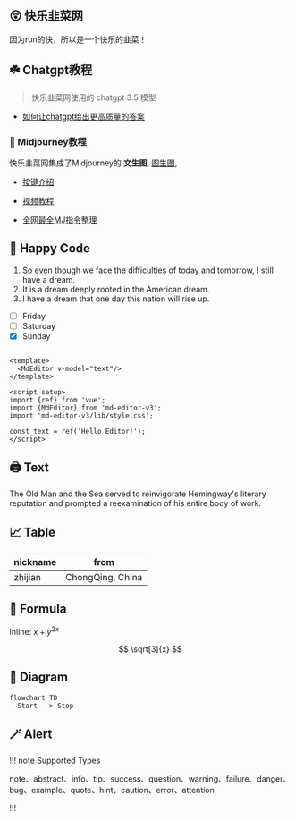 ## 😲 快乐韭菜网

因为run的快，所以是一个快乐的韭菜！


## ☘️ Chatgpt教程

> 快乐韭菜网使用的 chatgpt 3.5 模型

- [如何让chatgpt给出更高质量的答案](https://zhuanlan.zhihu.com/p/667126116)

### 🤖 Midjourney教程

快乐韭菜网集成了Midjourney的 **文生图**, <u>图生图</u>, 

- [按键介绍](https://blog.csdn.net/ygxfbpkn/article/details/138727851)

- [视频教程](https://www.bilibili.com/video/BV1vm4y1B7gP)

- [全网最全MJ指令整理](https://g1ywwvn4f0m.feishu.cn/base/ICczbk9CoauVdls9helcMOUzn3b?table=tblQ3qyA5AE16h7r&view=vewPND11b4)

## 🤗 Happy Code

1. So even though we face the difficulties of today and tomorrow, I still have a dream.
2. It is a dream deeply rooted in the American dream.
3. I have a dream that one day this nation will rise up.

- [ ] Friday
- [ ] Saturday
- [x] Sunday

```vue

<template>
  <MdEditor v-model="text"/>
</template>

<script setup>
import {ref} from 'vue';
import {MdEditor} from 'md-editor-v3';
import 'md-editor-v3/lib/style.css';

const text = ref('Hello Editor!');
</script>
```

## 🖨 Text

The Old Man and the Sea served to reinvigorate Hemingway's literary reputation and prompted a reexamination of his
entire body of work.

## 📈 Table

| nickname | from             |
|----------|------------------|
| zhijian  | ChongQing, China |

## 📏 Formula

Inline: $x+y^{2x}$

$$
\sqrt[3]{x}
$$

## 🧬 Diagram

```mermaid
flowchart TD
  Start --> Stop
```

## 🪄 Alert

!!! note Supported Types

note、abstract、info、tip、success、question、warning、failure、danger、bug、example、quote、hint、caution、error、attention

!!!